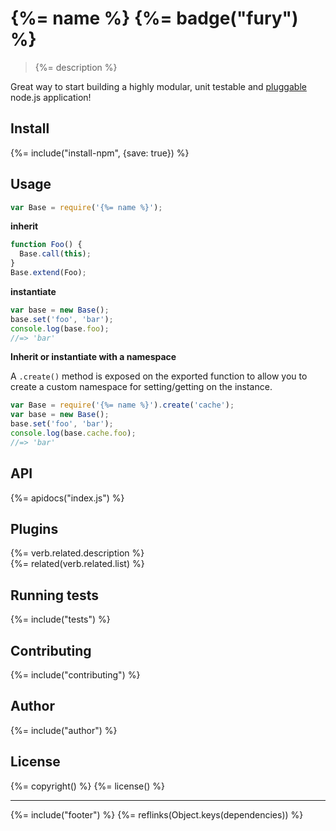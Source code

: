 # {%= name %} {%= badge("fury") %}

> {%= description %}

Great way to start building a highly modular, unit testable and [pluggable](#plugins) node.js application! 

## Install
{%= include("install-npm", {save: true}) %}

## Usage

```js
var Base = require('{%= name %}');
```

**inherit**

```js
function Foo() {
  Base.call(this);
}
Base.extend(Foo);
```

**instantiate**

```js
var base = new Base();
base.set('foo', 'bar');
console.log(base.foo);
//=> 'bar'
```

**Inherit or instantiate with a namespace**

A `.create()` method is exposed on the exported function to allow you to create a custom namespace for setting/getting on the instance.

```js
var Base = require('{%= name %}').create('cache');
var base = new Base();
base.set('foo', 'bar');
console.log(base.cache.foo);
//=> 'bar'
```

## API
{%= apidocs("index.js") %}

## Plugins
{%= verb.related.description %}  
{%= related(verb.related.list) %}  

## Running tests
{%= include("tests") %}

## Contributing
{%= include("contributing") %}

## Author
{%= include("author") %}

## License
{%= copyright() %}
{%= license() %}

***

{%= include("footer") %}
{%= reflinks(Object.keys(dependencies)) %}  
